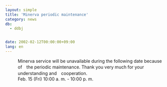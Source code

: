 ```yaml
---
layout: simple
title: 'Minerva periodic maintenance'
category: news
db:
  - ddbj


date: 2002-02-12T00:00:00+09:00
lang: en
---
```


<dd>Minerva service will be unavailable during the following date because of　the periodic maintenance. Thank you very much for your understanding and　cooperation.<br>
<dd>Feb. 15 (Fri) 10:00 a. m. - 10:00 p. m.</dd>
</dd>
